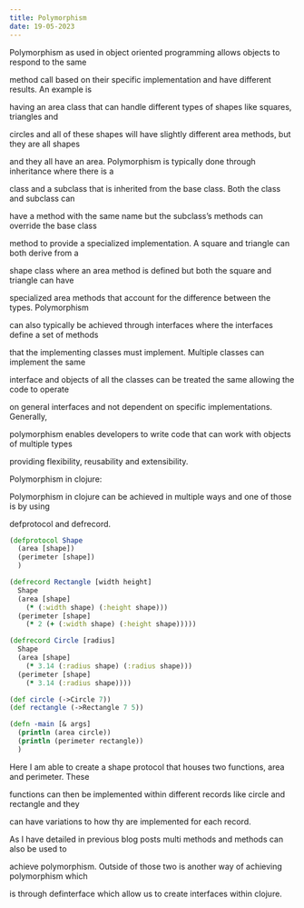 ```yaml
---
title: Polymorphism
date: 19-05-2023
---
```



Polymorphism as used in object oriented programming allows objects to respond to the same 

method call based on their specific implementation and have different results. An example is 

having an area class that can handle different types of shapes like squares, triangles and 

circles and all of these shapes will have slightly different area methods, but they are all shapes 

and they all have an area. Polymorphism is typically done through inheritance where there is a 

class and a subclass that is inherited from the base class. Both the class and subclass can 

have a method with the same name but the subclass’s methods can override the base class 

method to provide a specialized implementation. A square and triangle can both derive from a 

shape class where an area method is defined but both the square and triangle can have 

specialized area methods that account for the difference between the types. Polymorphism 

can also typically be achieved through interfaces where the interfaces define a set of methods 

that the implementing classes must implement. Multiple classes can implement the same 

interface and objects of all the classes can be treated the same allowing the code to operate 

on general interfaces and not dependent on specific implementations. Generally,  

polymorphism enables developers to write code that can work with objects of multiple types 

providing flexibility, reusability and extensibility. 


Polymorphism in clojure:

Polymorphism in clojure can be achieved in multiple ways and one of those is by using 

defprotocol and defrecord. 

```clojure
(defprotocol Shape
  (area [shape])
  (perimeter [shape])
  )

(defrecord Rectangle [width height]
  Shape
  (area [shape]
    (* (:width shape) (:height shape)))
  (perimeter [shape]
    (* 2 (+ (:width shape) (:height shape)))))

(defrecord Circle [radius]
  Shape
  (area [shape]
    (* 3.14 (:radius shape) (:radius shape)))
  (perimeter [shape]
    (* 3.14 (:radius shape))))

(def circle (->Circle 7))
(def rectangle (->Rectangle 7 5))

(defn -main [& args]
  (println (area circle))
  (println (perimeter rectangle))
  )
```
Here I am able to create a shape protocol that houses two functions, area and perimeter. These 

functions can then be implemented within different records like circle and rectangle and they 

can have variations to how thy are implemented for each record.

As I have detailed in previous blog posts multi methods and methods can also be used to 

achieve polymorphism. Outside of those two is another way of achieving polymorphism which 

is through definterface which allow us to create interfaces within clojure.
